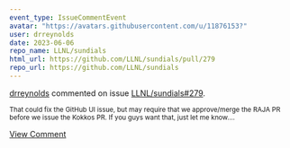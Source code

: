 ```yaml
---
event_type: IssueCommentEvent
avatar: "https://avatars.githubusercontent.com/u/11876153?"
user: drreynolds
date: 2023-06-06
repo_name: LLNL/sundials
html_url: https://github.com/LLNL/sundials/pull/279
repo_url: https://github.com/LLNL/sundials
---
```


<a href='https://github.com/drreynolds' target='_blank'>drreynolds</a> commented on issue <a href='https://github.com/LLNL/sundials/pull/279' target='_blank'>LLNL/sundials#279</a>.

<small>That could fix the GitHub UI issue, but may require that we approve/merge the RAJA PR before we issue the Kokkos PR.  If you guys want that, just let me know....</small>

<a href='https://github.com/LLNL/sundials/pull/279' target='_blank'>View Comment</a>